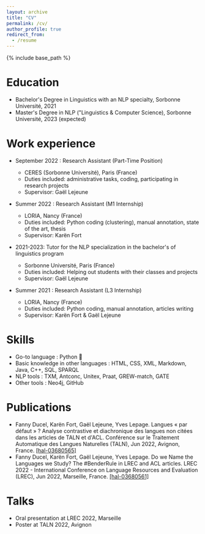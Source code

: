 ```yaml
---
layout: archive
title: "CV"
permalink: /cv/
author_profile: true
redirect_from:
  - /resume
---
```


{% include base_path %}

Education
======
* Bachelor's Degree in Linguistics with an NLP specialty, Sorbonne Université, 2021
* Master's Degree in NLP ("Linguistics & Computer Science), Sorbonne Université, 2023 (expected)

Work experience
======
    
* September 2022 : Research Assistant (Part-Time Position)
  * CERES (Sorbonne Université), Paris (France)
  * Duties included: administrative tasks, coding, participating in research projects
  * Supervisor: Gaël Lejeune
    
* Summer 2022 : Research Assistant (M1 Internship)
  * LORIA, Nancy (France)
  * Duties included: Python coding (clustering), manual annotation, state of the art, thesis
  * Supervisor: Karën Fort
    
* 2021-2023: Tutor for the NLP specialization in the bachelor's of linguistics program
  * Sorbonne Université, Paris (France)
  * Duties included: Helping out students with their classes and projects
  * Supervisor: Gaël Lejeune

* Summer 2021 : Research Assistant (L3 Internship)
  * LORIA, Nancy (France)
  * Duties included: Python coding, manual annotation, articles writing
  * Supervisor: Karën Fort & Gaël Lejeune
  
Skills
======
* Go-to language : Python 🐍
* Basic knowledge in other languages : HTML, CSS, XML, Markdown, Java, C++, SQL, SPARQL
* NLP tools : TXM, Antconc, Unitex, Praat, GREW-match, GATE
* Other tools : Neo4j, GitHub

Publications
======
  <ul>

<li> Fanny Ducel, Karën Fort, Gaël Lejeune, Yves Lepage. Langues « par défaut » ? Analyse contrastive et diachronique des langues non citées dans les articles de TALN et d'ACL. Conférence sur le Traitement Automatique des Langues Naturelles (TALN), Jun 2022, Avignon, France. <a href="https://hal.inria.fr/hal-03680565/"> [hal-03680565] </a> </li>
<li>  Fanny Ducel, Karën Fort, Gaël Lejeune, Yves Lepage. Do we Name the Languages we Study? The #BenderRule in LREC and ACL articles. LREC 2022 - International Conference on Language Resources and Evaluation (LREC), Jun 2022, Marseille, France. <a href="https://hal.inria.fr/hal-03680561/">[hal-03680561]</a> </li>
  
 </ul>
  
Talks
======
  <ul>
  <li> Oral presentation at LREC 2022, Marseille </li>
  <li> Poster at TALN 2022, Avignon </li></ul>

